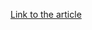 [Link to the article](https://www.sentinelone.com/labs/jumpcloud-intrusion-attacker-infrastructure-links-compromise-to-north-korean-apt-activity/)
